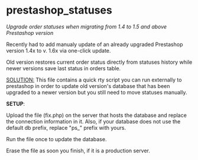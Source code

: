 # prestashop_statuses
<i>Upgrade order statuses when migrating from 1.4 to 1.5 and above Prestashop version</i>

Recently had to add manualy update of an already upgraded Prestashop version 1.4x to v. 1.6x via one-click update.

Old version restores current order status directly from statuses history while newer versions save last status in orders table.

<u>SOLUTION:</u>
This file contains a quick rty script you can run externally to prestashop in order to update old version's database that has been upgraded to a newer version but you still need to move statuses manually.

<b>SETUP</b>:

Upload the file (fix.php) on the server that hosts the database and replace the connection information in it.
Also, if your database does not use the default db prefix, replace "ps_" prefix with yours.

Run the file once to update the database.

Erase the file as soon you finish, if it is a production server.

